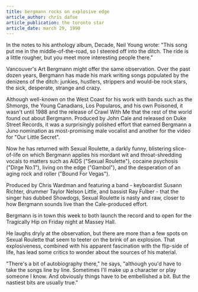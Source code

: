 ```yaml
---
title: bergmann rocks on explosive edge
article_author: chris dafoe
article_publication: the toronto star
article_date: march 29, 1990
---
```

In the notes to his anthology album, Decade, Neil Young wrote: "This song put me in the middle-of-the-road, so I steered off into the ditch. The ride is a little rougher, but you meet more interesting people there."  
  
Vancouver's Art Bergmann might offer the same observation. Over the past dozen years, Bergmann has made his mark writing songs populated by the denizens of the ditch: junkies, hustlers, strippers and would-be rock stars, the sick, desperate, strange and crazy.  
  
Although well-known on the West Coast for his work with bands such as the Shmorgs, the Young Canadians, Los Popularos, and his own Poisoned, it wasn't until 1988 and the release of Crawl With Me that the rest of the world found out about Bergmann. Produced by John Cale and released on Duke Street Records, it was a surprisingly polished effort that earned Bergmann a Juno nomination as most-promising male vocalist and another for the video for "Our Little Secret".  
  
Now he has returned with Sexual Roulette, a darkly funny, blistering slice-of-life on which Bergmann applies his mordant wit and throat-shredding vocals to matters such as AIDS ("Sexual Roulette"), cocaine psychosis ("Dirge No.1"), living on the edge ("Gambol"), and the desperation of an aging rock and roller ("Bound For Vegas").  
  
Produced by Chris Wardman and featuring a band - keyboardist Susann Richter, drummer Taylor Nelson Little, and bassist Ray Fulber - that the singer has dubbed Showdogs, Sexual Roulette is nasty and raw, closer to how Bergmann sounds live than the Cale-produced effort.  
  
Bergmann is in town this week to both launch the record and to open for the Tragically Hip on Friday night at Massey Hall.  
  
He laughs dryly at the observation, but there are more than a few spots on Sexual Roulette that seem to teeter on the brink of an explosion. That explosiveness, combined with his apparent fascination with the flip-side of life, has lead some critics to wonder about the sources of his material.  
  
"There's a bit of autobiography there," he says, "although you'd have to take the songs line by line. Sometimes I'll make up a character or play someone I know. And obviously things have to be embellished a bit. But the nastiest bits are usually true."  

